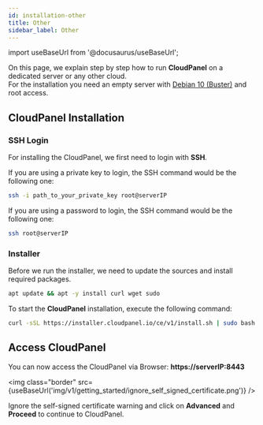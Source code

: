 ```yaml
---
id: installation-other
title: Other
sidebar_label: Other
---
```


import useBaseUrl from '@docusaurus/useBaseUrl';

On this page, we explain step by step how to run **CloudPanel** on a dedicated server or any other cloud. <br />
For the installation you need an empty server with [Debian 10 (Buster)](requirements) and root access.

## CloudPanel Installation

### SSH Login

For installing the CloudPanel, we first need to login with **SSH**.

If you are using a private key to login, the SSH command would be the following one:

```bash
ssh -i path_to_your_private_key root@serverIP
```

If you are using a password to login, the SSH command would be the following one:

```bash
ssh root@serverIP
```

### Installer

Before we run the installer, we need to update the sources and install required packages.

```bash
apt update && apt -y install curl wget sudo
```

To start the **CloudPanel** installation, execute the following command:

```bash
curl -sSL https://installer.cloudpanel.io/ce/v1/install.sh | sudo bash
```

## Access CloudPanel

You can now access the CloudPanel via Browser: **https://serverIP:8443**

<img class="border" src={useBaseUrl('img/v1/getting_started/ignore_self_signed_certificate.png')} />

Ignore the self-signed certificate warning and click on **Advanced** and **Proceed** to continue to CloudPanel.